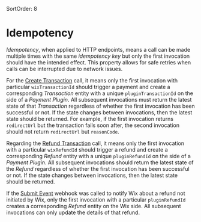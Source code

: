 SortOrder: 8
# Idempotency

*Idempotency*, when applied to HTTP endpoints, means a call can be made multiple times with the same *idempotency key* but only the first invocation should have the intended effect. This property allows for safe retries when calls can be interrupted due to network issues.

For the [Create Transaction](https://dev.wix.com/api/rest/payment-provider/provider-platform/transaction/create-transaction) call, it means only the first invocation with particular `wixTransactionId` should trigger a payment and create a corresponding *Transaction* entity with a unique `pluginTransactionId` on the side of a *Payment Plugin*. All subsequent invocations must return the latest state of that *Transaction* regardless of whether the first invocation has been successful or not. If the state changes between invocations, then the latest state should be returned. For example, if the first invocation returns `redirectUrl` but the transaction fails soon after, the second invocation should not return `redirectUrl` but `reasonCode`.

Regarding the [Refund Transaction](https://dev.wix.com/api/rest/payment-provider/provider-platform/transaction/refund-transaction) call, it means only the first invocation with a particular `wixRefundId` should trigger a refund and create a corresponding *Refund* entity with a unique `pluginRefundId` on the side of a *Payment Plugin*. All subsequent invocations should return the latest state of the *Refund* regardless of whether the first invocation has been successful or not. If the state changes between invocations, then the latest state should be returned.

If the [Submit Event](https://dev.wix.com/api/rest/payment-provider/provider-platform/event/submit-event) webhook was called to notify Wix about a refund not initiated by Wix, only the first invocation with a particular `pluginRefundId` creates a corresponding *Refund* entity on the Wix side. All subsequent invocations can only update the details of that refund.
